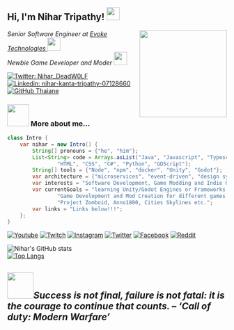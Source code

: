 <h2> Hi, I'm Nihar Tripathy! <img src="https://media0.giphy.com/media/eYHYak52vX8fnYu26C/giphy.gif?cid=790b761110335fa4ba65e6e43aec6069b9fbb0ac8108183b&rid=giphy.gif&ct=s" width="30"></h2>
<img align='right' src="https://imgur.com/PMcWAnC" width="200"/>
<p><em>Senior Software Engineer at <a href="https://www.evoketechnologies.com/">Evoke Technologies </a>
<img src="https://cdn.pixabay.com/photo/2016/10/02/19/51/chip-1710300_960_720.png" width="30"/>
<br>
Newbie Game Developer and Moder <img src="https://cdn-icons-png.flaticon.com/512/808/808439.png" width="30"> 
</em></p>

[![Twitter: Nihar_DeadW0LF](https://img.shields.io/twitter/follow/Nihar_DeadW0LF?style=social)](https://twitter.com/Nihar_DeadW0LF)
[![Linkedin: nihar-kanta-tripathy-07128660](https://img.shields.io/badge/-Nihar-blue?style=flat-square&logo=Linkedin&logoColor=white&link=https://www.linkedin.com/in/nihar-kanta-tripathy-07128660/)](https://www.linkedin.com/in/nihar-kanta-tripathy-07128660/)
[![GitHub Thaiane](https://img.shields.io/github/followers/Niharkanta1?label=follow&style=social)](https://github.com/Niharkanta1)


### <img src="https://cdn-icons-png.flaticon.com/512/943/943579.png" width="50"> More about me...  

```java
class Intro {
    var nihar = new Intro() {
        String[] pronouns = {"he", "him"};
        List<String> code = Arrays.asList("Java", "Javascript", "Typescript",
                "HTML", "CSS", "C#", "Python", "GDScript");
        String[] tools = {"Node", "npm", "docker", "Unity", "Godot"};
        var architecture = {"microservices", "event-driven", "design system pattern"};
        var interests = "Software Development, Game Modding and Indie Game Development";
        var currentGoals = "learning Unity/Godot Engines or Frameworks for " +
                "Game Development and Mod Creation for different games like SP-Tarkov, " +
                "Project Zomboid, Anno1800, Cities Skylines etc.";
        var links = "Links below!!!";
    };
}
```
[![Youtube](https://img.shields.io/badge/YouTube-FF0000?style=for-the-badge&logo=youtube&logoColor=white)](https://www.youtube.com/channel/UCMNGQfwiucoIBmDmMGtnEdA)
[![Twitch](	https://img.shields.io/badge/Twitch-9146FF?style=for-the-badge&logo=twitch&logoColor=white)](https://www.twitch.tv/deacondeadwolf)
[![Instagram](https://img.shields.io/badge/Instagram-E4405F?style=for-the-badge&logo=instagram&logoColor=white)](https://www.instagram.com/nihar_deadw0lf/)
[![Twitter](https://img.shields.io/badge/Twitter-1DA1F2?style=for-the-badge&logo=twitter&logoColor=white)](https://twitter.com/Nihar_DeadW0LF)
[![Facebook](https://img.shields.io/badge/Facebook-1877F2?style=for-the-badge&logo=facebook&logoColor=white)](https://www.facebook.com/Niharkanta1)
[![Reddit](https://img.shields.io/badge/Reddit-FF4500?style=for-the-badge&logo=reddit&logoColor=white)](https://www.reddit.com/user/niharkanta1)



![Nihar's GitHub stats](https://github-readme-stats.vercel.app/api?username=niharkanta1&hide=contribs,prs&show_icons=true&theme=onedark)
<br>
[![Top Langs](https://github-readme-stats.vercel.app/api/top-langs/?username=niharkanta1&langs_count=8&layout=compact)](https://github.com/anuraghazra/github-readme-stats)

<img src="https://imgur.com/68rAABz" width="60"><em><b>Success is not final, failure is not fatal: it is the courage to continue that counts.</b> – ‘Call of duty: Modern Warfare’</em>
---
